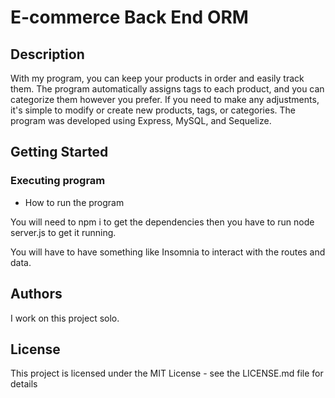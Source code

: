 # E-commerce Back End ORM

## Description

With my program, you can keep your products in order and easily track them. The program automatically assigns tags to each product, and you can categorize them however you prefer. If you need to make any adjustments, it's simple to modify or create new products, tags, or categories. The program was developed using Express, MySQL, and Sequelize.
## Getting Started

### Executing program

* How to run the program

You will need to npm i to get the dependencies then you have to run node server.js to get it running. 

You will have to have something like Insomnia to interact with the routes and data.


## Authors

I work on this project solo.


## License

This project is licensed under the MIT License - see the LICENSE.md file for details
